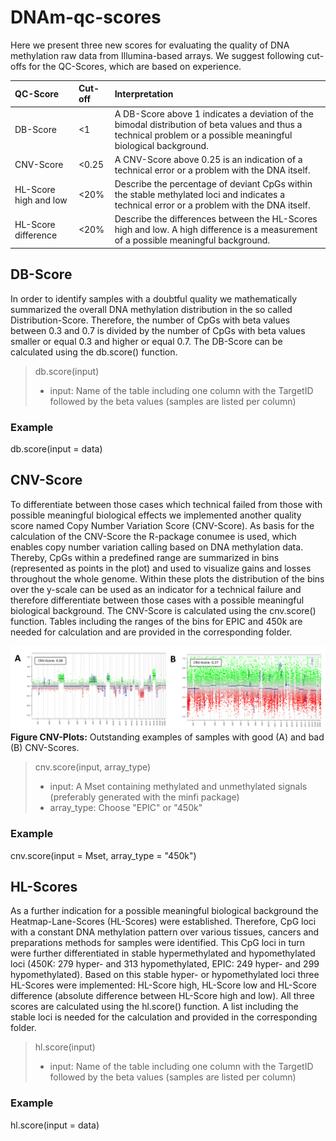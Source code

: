 # DNAm-qc-scores

Here we present three new scores for evaluating the quality of DNA methylation raw data from Illumina-based arrays. We suggest following cut-offs for the QC-Scores, which are based on experience. 


| QC-Score |     Cut-off          | Interpretation |
|:---------	|:------------------	|:---------------------|
|DB-Score 	| <1 		| A DB-Score above 1 indicates a deviation of the bimodal distribution of beta values and thus a technical problem or a possible meaningful biological background. |
| CNV-Score	| <0.25 		| A CNV-Score above 0.25 is an indication of a technical error or a problem with the DNA itself. |
| HL-Score high and low | <20% | Describe the percentage of deviant CpGs within the stable methylated loci and indicates a technical error or a problem with the DNA itself. |
| HL-Score difference | <20% | Describe the differences between the HL-Scores high and low. A high difference is a measurement of a possible meaningful background. |


## DB-Score
In order to identify samples with a doubtful quality we mathematically summarized the overall DNA methylation distribution in the so called Distribution-Score. Therefore, the number of CpGs with beta values between 0.3 and 0.7 is divided by the number of CpGs with beta values smaller or equal 0.3 and higher or equal 0.7. The DB-Score can be calculated using the db.score() function.

>db.score(input)
>- input: Name of the table including one column with the TargetID followed by the beta values (samples are listed per column)
>
### Example
db.score(input = data)



## CNV-Score
To differentiate between those cases which technical failed from those with possible meaningful biological effects we implemented another quality score named Copy Number Variation Score (CNV-Score). As basis for the calculation of the CNV-Score the R-package conumee is used, which enables copy number variation calling based on DNA methylation data. Thereby, CpGs within a predefined range are summarized in bins (represented as points in the plot) and used to visualize gains and losses throughout the whole genome. Within these plots the distribution of the bins over the y-scale can be used as an indicator for a technical failure and therefore differentiate between those cases with a possible meaningful biological background. The CNV-Score is calculated using the cnv.score() function. Tables including the ranges of the bins for EPIC and 450k are needed for calculation and are provided in the corresponding folder.


![Outstanding examples of samples with good (A) and bad (B) CNV-Scores](CNV.Score/Figure_CNV-Plots.png)
**Figure CNV-Plots:** Outstanding examples of samples with good (A) and bad (B) CNV-Scores.

>cnv.score(input, array_type)
>
>- input: A Mset containing methylated and unmethylated signals (preferably generated with the minfi package)
>- array_type: Choose "EPIC" or "450k"

### Example
cnv.score(input = Mset, array_type = "450k")


## HL-Scores
As a further indication for a possible meaningful biological background the Heatmap-Lane-Scores (HL-Scores) were established. Therefore, CpG loci with a constant DNA methylation pattern over various tissues, cancers and preparations methods for samples were identified. This CpG loci in turn were further differentiated in stable hypermethylated and hypomethylated loci (450K: 279 hyper- and 313 hypomethylated, EPIC: 249 hyper- and 299 hypomethylated). Based on this stable hyper- or hypomethylated loci three HL-Scores were implemented: HL-Score high, HL-Score low and HL-Score difference (absolute difference between HL-Score high and low). All three scores are calculated using the hl.score() function. A list including the stable loci is needed for the calculation and provided in the corresponding folder. 

> hl.score(input)
> 
>- input: Name of the table including one column with the TargetID followed by the beta values (samples are listed per column)
>
### Example
hl.score(input = data)
